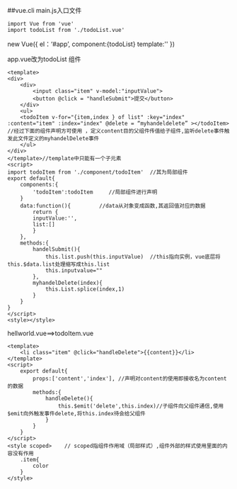 ##vue.cli
main.js入口文件
	
	import Vue from 'vue'
	import todoList from './todoList.vue'
new Vue({
	el：‘#app’,
	component:{todoList}
	template:'<todoList/>'
})

app.vue改为todoList 组件
	
	<template>
	<div>
		<div>
			<input class="item" v-model:"inputValue">
			<button @click = "handleSubmit">提交</button>
		</div>
		<ul>
		<todoItem v-for="{item,index } of list" :key="index" :content="item" :index="index" @delete = “myhandeldelete” ></todoItem>      //经过下面的组件声明方可使用 ，定义content目的父组件传值给子组件,监听delete事件触发此文件定义的myhandelDelete事件
		</ul>
	</div>
	</template>//template中只能有一个子元素
	<script>
	import todoItem from './component/todoItem'  //其为局部组件
	export default{
		components:{
			'todoItem':todoItem     //局部组件进行声明
		}
		data:function(){         //data从对象变成函数,其返回值对应的数据
			return {
			inputValue:'',
			list:[]
			}
		},
		methods:{
			handelSubmit(){
				this.list.push(this.inputValue)  //this指向实例，vue底层将this.$data.list处理缩写成this.list
				this.inputvalue=""
			},
			myhandelDelete(index){
				this.List.splice(index,1)
			}
		}	
	}
	</script>
	<style></style>

hellworld.vue==>todoItem.vue

	<template>
		<li class="item" @click="handleDelete">{{content}}</li>
	</template>
	<script>
		export default{
			props:['content','index'], //声明对content的使用即接收名为content的数据
			methods:{
				handleDelete(){
					this.$emit('delete',this.index)//子组件向父组件通信,使用$emit向外触发事件delete,将this.index待会给父组件
				}
			}
		}
	</script>
	<style scoped>    // scoped指组件作用域（局部样式）,组件外部的样式使用里面的内容没有作用
		.item{
			color
		}	
	</style>